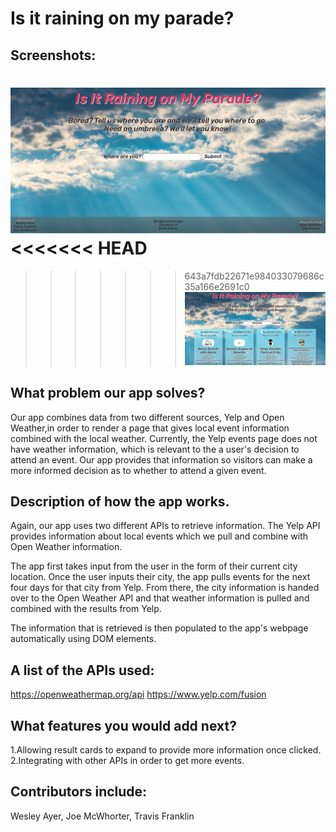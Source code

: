 # Is it raining on my parade?

## Screenshots:

![Screenshot without results-large](images/screenshot-large.png)
<<<<<<< HEAD
=======

>>>>>>> 643a7fdb22671e984033079686c35a166e2691c0
![Screenshot with results-large](images/screenshot-large-with-results.png)

## What problem our app solves?

Our app combines data from two different sources, Yelp and Open Weather,in order to render a page that gives local event information combined with the local weather. Currently, the Yelp events page does not have weather information, which is relevant to the a user's decision to attend an event. Our app provides that information so visitors can make a more informed decision as to whether to attend a given event. 

## Description of how the app works.

Again, our app uses two different APIs to retrieve information. The Yelp API provides information about local events which we pull and combine with Open Weather information. 

The app first takes input from the user in the form of their current city location. Once the user inputs their city, the app pulls events for the next four days for that city from Yelp. From there, the city information is handed over to the Open Weather API and that weather information is pulled and combined with the results from Yelp.

The information that is retrieved is then populated to the app's webpage automatically using DOM elements. 

## A list of the APIs used:

https://openweathermap.org/api
https://www.yelp.com/fusion

## What features you would add next?

1.Allowing result cards to expand to provide more information once clicked. 
2.Integrating with other APIs in order to get more events. 

## Contributors include:
Wesley Ayer, Joe McWhorter, Travis Franklin